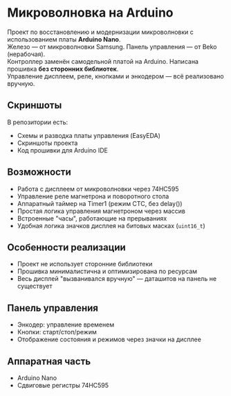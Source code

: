 # Микроволновка на Arduino

Проект по восстановлению и модернизации микроволновки с использованием платы **Arduino Nano**.  
Железо — от микроволновки Samsung. Панель управления — от Beko (нерабочая).  
Контроллер заменён самодельной платой на Arduino. Написана прошивка **без сторонних библиотек**.  
Управление дисплеем, реле, кнопками и энкодером — всё реализовано вручную.

## Скриншоты

В репозитории есть:
- Схемы и разводка платы управления (EasyEDA)
- Скриншоты проекта
- Код прошивки для Arduino IDE

## Возможности

- Работа с дисплеем от микроволновки через 74HC595
- Управление реле магнетрона и поворотного стола
- Аппаратный таймер на Timer1 (режим CTC, без delay())
- Простая логика управления магнетроном через массив
- Встроенные "часы", работающие на прерываниях
- Удобная логика значков дисплея на битовых масках (`uint16_t`)

## Особенности реализации

- Проект не использует сторонние библиотеки
- Прошивка минималистична и оптимизирована по ресурсам
- Весь дисплей "вызванивался вручную" — даташитов на панель не существует

## Панель управления

- Энкодер: управление временем
- Кнопки: старт/стоп/режим
- Отображение состояния и режимов через значки на дисплее

## Аппаратная часть

- Arduino Nano
- Сдвиговые регистры 74HC595
